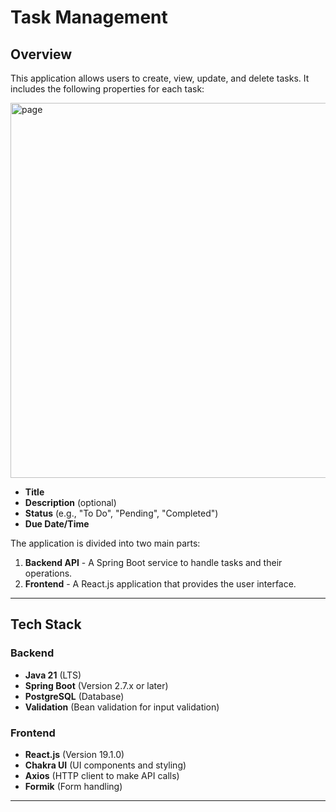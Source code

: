 # Task Management

## Overview

This application allows users to create, view, update, and delete tasks. It includes the following properties for each task:

<img src="https://github.com/user-attachments/assets/8c2622b2-a1b3-48eb-82a9-1d49869de0d1" alt="page" width="600" height="auto" />


- **Title**
- **Description** (optional)
- **Status** (e.g., "To Do", "Pending", "Completed")
- **Due Date/Time**

The application is divided into two main parts:
1. **Backend API** - A Spring Boot service to handle tasks and their operations.
2. **Frontend** - A React.js application that provides the user interface.

---

## Tech Stack

### Backend
- **Java 21** (LTS)
- **Spring Boot** (Version 2.7.x or later)
- **PostgreSQL** (Database)
- **Validation** (Bean validation for input validation)

### Frontend
- **React.js** (Version 19.1.0)
- **Chakra UI** (UI components and styling)
- **Axios** (HTTP client to make API calls)
- **Formik** (Form handling)

---

